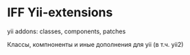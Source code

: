 # IFF Yii-extensions
yii addons: classes, components, patches

Классы, компноненты и иные дополнения для yii (в т.ч. yii2)